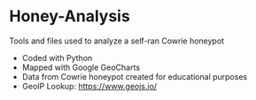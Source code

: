 # Honey-Analysis
Tools and files used to analyze a self-ran Cowrie honeypot
- Coded with Python
- Mapped with Google GeoCharts
- Data from Cowrie honeypot created for educational purposes
- GeoIP Lookup: https://www.geojs.io/
